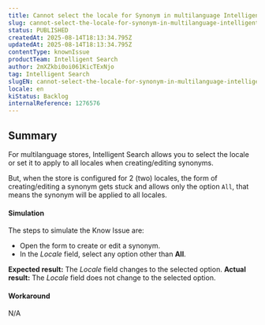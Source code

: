```yaml
---
title: Cannot select the locale for Synonym in multilanguage Intelligent Search
slug: cannot-select-the-locale-for-synonym-in-multilanguage-intelligent-search
status: PUBLISHED
createdAt: 2025-08-14T18:13:34.795Z
updatedAt: 2025-08-14T18:13:34.795Z
contentType: knownIssue
productTeam: Intelligent Search
author: 2mXZkbi0oi061KicTExNjo
tag: Intelligent Search
slugEN: cannot-select-the-locale-for-synonym-in-multilanguage-intelligent-search
locale: en
kiStatus: Backlog
internalReference: 1276576
---
```


## Summary


For multilanguage stores, Intelligent Search allows you to select the locale or set it to apply to all locales when creating/editing synonyms.

But, when the store is configured for 2 (two) locales, the form of creating/editing a synonym gets stuck and allows only the option `All`, that means the synonym will be applied to all locales.


#### Simulation


The steps to simulate the Know Issue are:

- Open the form to create or edit a synonym.
- In the _Locale_ field, select any option other than **All**.

**Expected result:** The _Locale_ field changes to the selected option.
**Actual result:** The _Locale_ field does not change to the selected option.


#### Workaround


N/A



